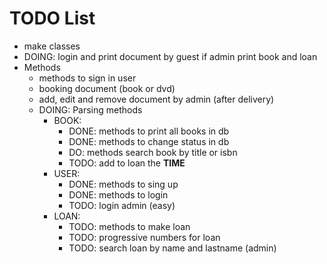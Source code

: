 # TODO List

- make classes
- DOING: login and print document by guest if admin print book and loan
- Methods
  - methods to sign in user
  - booking document (book or dvd)
  - add, edit and remove document by admin (after delivery)
  - DOING: Parsing methods
    - BOOK:
      - DONE: methods to print all books in db
      - DONE: methods to change status in db
      - DO: methods search book by title or isbn
      - TODO: add to loan the **TIME**
    - USER:
      - DONE: methods to sing up
      - DONE: methods to login
      - TODO: login admin (easy)
    - LOAN:
      - TODO: methods to make loan
      - TODO: progressive numbers for loan
      - TODO: search loan by name and lastname (admin)
